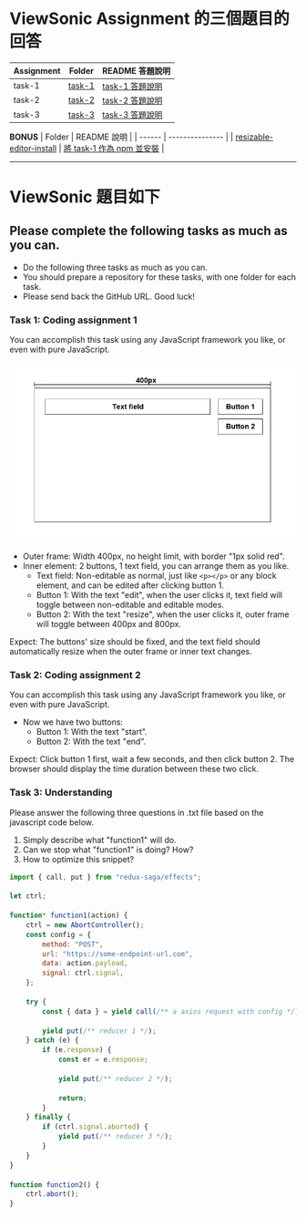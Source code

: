 # ViewSonic Assignment 的三個題目的回答
| Assignment | Folder |  README 答題說明 |
| ---------- | ------ | --------------- |
| task-1     | [task-1](./task-1/) | [task-1 答題說明](./task-1/README.md) |
| task-2     | [task-2](./task-2/) | [task-2 答題說明](./task-2/README.md) |
| task-3     | [task-3](./task-3/) | [task-3 答題說明](./task-3/README.md) |


**BONUS**
| Folder |  README 說明 |
| ------ | --------------- |
| [resizable-editor-install](./resizable-editor-install/) | [將 task-1 作為 npm 並安裝](./resizable-editor-install/README.md) |

---
# ViewSonic 題目如下
## Please complete the following tasks as much as you can.

-   Do the following three tasks as much as you can.
-   You should prepare a repository for these tasks, with one folder for each task.
-   Please send back the GitHub URL. Good luck!

### Task 1: Coding assignment 1

You can accomplish this task using any JavaScript framework you like, or even with pure JavaScript.

![task1](./task1.png)

-   Outer frame: Width 400px, no height limit, with border "1px solid red".
-   Inner element: 2 buttons, 1 text field, you can arrange them as you like.
    -   Text field: Non-editable as normal, just like `<p></p>` or any block element, and can be edited after clicking button 1.
    -   Button 1: With the text "edit", when the user clicks it, text field will toggle between non-editable and editable modes.
    -   Button 2: With the text "resize", when the user clicks it, outer frame will toggle between 400px and 800px.

Expect: The buttons' size should be fixed, and the text field should automatically resize when the outer frame or inner text changes.

### Task 2: Coding assignment 2

You can accomplish this task using any JavaScript framework you like, or even with pure JavaScript.

-   Now we have two buttons:
    -   Button 1: With the text "start".
    -   Button 2: With the text "end".

Expect: Click button 1 first, wait a few seconds, and then click button 2. The browser should display the time duration between these two click.

### Task 3: Understanding

Please answer the following three questions in .txt file based on the javascript code below.

1. Simply describe what "function1" will do.
2. Can we stop what "function1" is doing? How?
3. How to optimize this snippet?

```js
import { call, put } from "redux-saga/effects";

let ctrl;

function* function1(action) {
    ctrl = new AbortController();
    const config = {
        method: "POST",
        url: "https://some-endpoint-url.com",
        data: action.payload,
        signal: ctrl.signal,
    };

    try {
        const { data } = yield call(/** a axios request with config */);

        yield put(/** reducer 1 */);
    } catch (e) {
        if (e.response) {
            const er = e.response;

            yield put(/** reducer 2 */);

            return;
        }
    } finally {
        if (ctrl.signal.aborted) {
            yield put(/** reducer 3 */);
        }
    }
}

function function2() {
    ctrl.abort();
}
```
